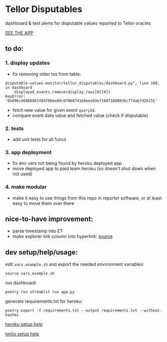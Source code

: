 # Tellor Disputables
dashboard & text alerts for disputable values reported to Tellor oracles

[SEE THE APP](https://tellor-disputables.herokuapp.com/)

## to do:
### 1. display updates
- fix removing older txs from table:
```
disputable-values-monitor/tellor_disputables/dashboard.py", line 108, in dashboard
    displayed_events.remove(display_rows[0][0])
KeyError: '0x096c46968983f84f0b6e89c070b074169eee93e7168f1098936cf7dab7d26155'
```
- fetch new value for given event `queryId`.
- compare event data value and fetched value (check if disputable)

### 2. tests
- add unit tests for all funcs

### 3. app deployment
- fix env vars not being found by heroku deployed app
- move deployed app to paid team heroku (so doesn't shut down when not used)

### 4. make modular
- make it easy to use things from this repo in reporter software, or at least easy to move them over there

## nice-to-have improvement:
- parse timestamp into ET
- make explorer link column into hyperlink: [source](https://discuss.streamlit.io/t/make-streamlit-table-results-hyperlinks-or-add-radio-buttons-to-table/7883)


## dev setup/help/usage:
edit `vars.example.sh` and export the needed environment variables:
```
source vars.example.sh
```
run dashboard:
```
poetry run streamlit run app.py
```
generate requirements.txt for heroku:
```
poetry export -f requirements.txt --output requirements.txt --without-hashes
```
[heroku setup help](https://towardsdatascience.com/quickly-build-and-deploy-an-application-with-streamlit-988ca08c7e83)

[twilio setup help](https://www.twilio.com/docs/sms/quickstart/python)

